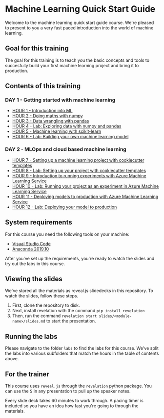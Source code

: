 # Machine Learning Quick Start Guide

Welcome to the machine learning quick start guide course.
We're pleased to present to you a very fast paced introduction into the world
of machine learning.

## Goal for this training

The goal for this training is to teach you the basic concepts and tools to succesfully
build your first machine learning project and bring it to production.

## Contents of this training

### DAY 1 - Getting started with machine learning

- [HOUR 1 - Introduction into ML](./slides/hour-01)
- [HOUR 2 - Doing maths with numpy](./slides/hour-02)
- [HOUR 3 - Data wrangling with pandas](./slides/hour-03)
- [HOUR 4 - Lab: Exploring data with numpy and pandas](./labs/lab-01)
- [HOUR 5 - Machine learning with scikit-learn](./slides/hour-05)
- [HOUR 6 - Lab: Building your own machine learning model](./labs/lab-02)

### DAY 2 - MLOps and cloud based machine learning

- [HOUR 7 - Setting up a machine learning project with cookiecutter templates](./slides/hour-07)
- [HOUR 8 - Lab: Setting up your project with cookiecutter templates](./labs/lab-04)
- [HOUR 9 - Introduction to running experiments with Azure Machine Learning Service](./slides/hour-09)
- [HOUR 10 - Lab: Running your project as an experiment in Azure Machine Learning Service](./labs/lab-04)
- [HOUR 11 - Deploying models to production with Azure Machine Learning Service](./slides/hour-11)
- [HOUR 12 - Lab: Deploying your model to production](./labs/lab-05)

## System requirements

For this course you need the following tools on your machine:

- [Visual Studio Code](https://code.visualstudio.com)
- [Anaconda 2019.10](https://www.anaconda.com/distribution/#download-section)

After you've set up the requirements, you're ready to watch the slides and
try out the labs in this course.

## Viewing the slides

We've stored all the materials as reveal.js slidedecks in this repository.
To watch the slides, follow these steps.

1. First, clone the repository to disk.
2. Next, install revelation with the command `pip install revelation`
3. Then, run the command `revelation start slides/<module-name>/slides.md`
   to start the presentation.

## Running the labs

Please navigate to the folder `labs` to find the labs for this course.
We've split the labs into various subfolders that match the hours in the
table of contents above.

## For the trainer

This course uses `reveal.js` through the `revelation` python package.
You can use the <kbd>S</kbd> in any presentation to pull up the speaker notes.

Every slide deck takes 60 minutes to work through. A pacing timer is included
so you have an idea how fast you're going to through the materials.
